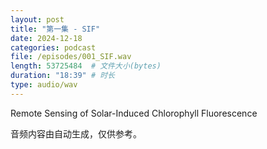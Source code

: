 ```yaml
---
layout: post
title: "第一集 - SIF"
date: 2024-12-18
categories: podcast
file: /episodes/001_SIF.wav
length: 53725484  # 文件大小(bytes)
duration: "18:39" # 时长
type: audio/wav
---
```

Remote Sensing of Solar-Induced Chlorophyll Fluorescence

音频内容由自动生成，仅供参考。